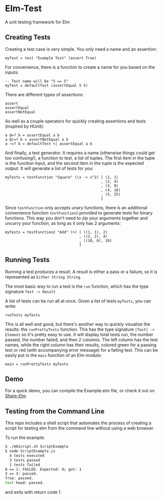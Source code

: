 Elm-Test
========

A unit testing framework for Elm

## Creating Tests

Creating a test case is very simple. You only need a name and an assertion:
```
myTest = test "Example Test" (assert True)
```
For convenience, there is a function to create a name for you based on the inputs:
```
-- Test name will be "5 == 5"
myTest = defaultTest (assertEqual 5 5)
```
There are different types of assertions:
```
assert
assertEqual
assertNotEqual
```
As well as a couple operators for quickly creating assertions and tests (inspired by HUnit):
```
a @=? b = assertEqual a b
a @/=? b = assertNotEqual a b
a ~=? b = defaultTest <| assertEqual a b
```
And finally, a test generator. It requires a name (otherwise things could get too confusing!), a function to test, a list of tuples. The first item in the tuple is the function input, and the second item in the tuple is the expected output. It will generate a list of tests for you:
```
myTests = testFunction "Square" (\x -> x^2) [ (1, 1)
                                            , (2, 4)
                                            , (3, 9)
                                            , (4, 16)
                                            , (5, 25)
                                            ]
```
Since ```testFunction``` only accepts unary functions, there is an additional convenience function ```testFunction2``` provided to generate tests for binary functions. This way you don't need to zip your arguments together and uncurry your function, as long as it only has 2 arguments:
```
myTests = testFunction2 "Add" (+) [ ((1, 1), 2)
                                  , ((2, 2), 4)
                                  , ((10, 0), 10)
                                  ]
```

## Running Tests

Running a test produces a result. A result is either a pass or a failure, so it is represented as ```Either String String```. 

The most basic way to run a test is the ```run``` function, which has the type signature ```Test -> Result```

A list of tests can be run all at once. Given a list of tests ```myTests```, you can write:
```
runTests myTests
```
This is all well and good, but there's another way to quickly visualize the results: the ```runPrettyTests``` function. This has the type signature ```[Test] -> Element``` so it's pretty easy to use. It will display total tests run, the number passed, the number failed, and then 2 columns. The left column has the test names, while the right column has their results, colored green for a passing test or red (with accompanying error message) for a failing test. This can be easily put in the ```main``` function of an Elm module:
```
main = runPrettyTests myTests
```

## Demo

For a quick demo, you can compile the Example.elm file, or check it out on [Share-Elm](http://share-elm.com/sprout/5239705ae4b00f123dfa60e2)

## Testing from the Command Line

This repo includes a shell script that automates the process of
creating a script for testing elm from the command line without using
a web browser.

To run the example:
```bash
$ ./mkScript.sh ScriptExample
$ node ScriptExample.js
  4 tests executed
  3 tests passed
  1 tests failed
8 == 1: FAILED. Expected: 8; got: 1
3 == 3: passed.
True: passed.
test head: passed.
```

and exits with return code 1.
